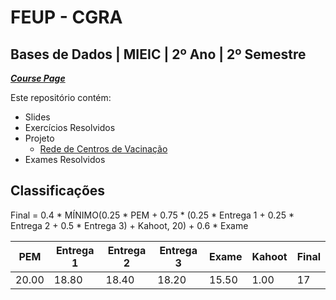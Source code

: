 # FEUP - CGRA

## Bases de Dados | MIEIC | 2º Ano | 2º Semestre


[***Course Page***](https://sigarra.up.pt/feup/pt/ucurr_geral.ficha_uc_view?pv_ocorrencia_id=459477)


Este repositório contém:
- Slides
- Exercícios Resolvidos
- Projeto
   - [Rede de Centros de Vacinação](https://github.com/xico2001pt/bdad-vacinas)
- Exames Resolvidos

## Classificações

Final = 0.4 * MÍNIMO(0.25 * PEM + 0.75 * (0.25 * Entrega 1 + 0.25 * Entrega 2 + 0.5 * Entrega 3) + Kahoot, 20) + 0.6 * Exame

| PEM | Entrega 1 | Entrega 2 | Entrega 3 | Exame | Kahoot | Final
|---|---|---|---|---|---|---
| 20.00 | 18.80 | 18.40 | 18.20 | 15.50 | 1.00 | 17
